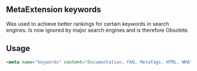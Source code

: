 ## MetaExtension keywords

Was used to achieve better rankings for certain keywords in search engines.
Is now ignored by major search engines and is therefore <span class="badge bg-danger">Obsolete</span>.

## Usage

````html
<meta name="keywords" content="Documentation, FAQ, MetaTags, HTML, WHATWG">
````
